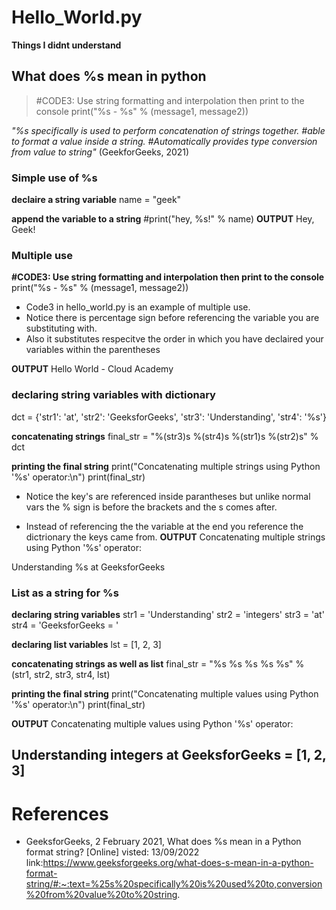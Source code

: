 # Hello_World.py
**Things I didnt understand** 

## What does %s mean in python
>#CODE3: Use string formatting and interpolation then print to the console
>print("%s - %s" % (message1, message2))

*"%s specifically is used to perform concatenation of strings together. #able to format a value inside a string.  #Automatically provides type conversion from value to string"*  (GeekforGeeks, 2021)

### Simple use of %s
**declaire a string variable**
name = "geek"

**append the variable to a string**
#print("hey, %s!" % name)
**OUTPUT**
Hey, Geek!

### Multiple use
**#CODE3: Use string formatting and interpolation then print to the console**
print("%s - %s" % (message1, message2))

- Code3 in hello_world.py is an example of multiple use.
- Notice there is percentage sign before referencing the variable you are substituting with.
- Also it substitutes respecitve the order in which you have declaired your variables within the parentheses

**OUTPUT**
Hello World - Cloud Academy

### declaring string variables with dictionary
dct = {'str1': 'at',
       'str2': 'GeeksforGeeks',
       'str3': 'Understanding',
       'str4': '%s'}
  
**concatenating strings**
final_str = "%(str3)s %(str4)s %(str1)s %(str2)s" % dct
  
**printing the final string**
print("Concatenating multiple strings using Python '%s' operator:\n")
print(final_str)

- Notice the key's are referenced inside parantheses but unlike normal vars the % sign is before the brackets and the s comes after.

- Instead of referencing the the variable at the end you reference the dictrionary the keys came from.
**OUTPUT**
Concatenating multiple strings using Python '%s' operator:

Understanding %s at GeeksforGeeks

### List as a string for %s
**declaring string variables**
str1 = 'Understanding'
str2 = 'integers'
str3 = 'at'
str4 = 'GeeksforGeeks = '
  
**declaring list variables**
lst = [1, 2, 3]
  
**concatenating strings as well as list**
final_str = "%s %s %s %s %s" % (str1, str2, str3, str4, lst)
  
**printing the final string**
print("Concatenating multiple values using Python '%s' operator:\n")
print(final_str)

**OUTPUT**
Concatenating multiple values using Python '%s' operator:

Understanding integers at GeeksforGeeks =  [1, 2, 3]
----



# References 
- GeeksforGeeks, 2 February 2021, What does %s mean in a Python format string? [Online] visted: 13/09/2022
link:https://www.geeksforgeeks.org/what-does-s-mean-in-a-python-format-string/#:~:text=%25s%20specifically%20is%20used%20to,conversion%20from%20value%20to%20string.

